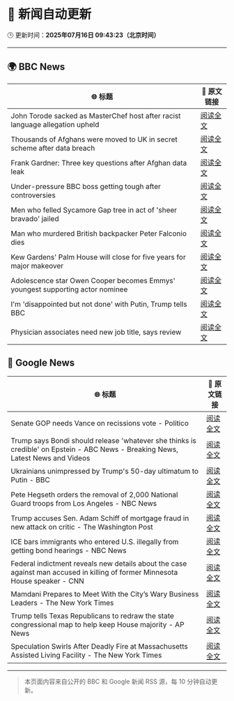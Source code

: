 # 🧠 新闻自动更新

🕒 更新时间：**2025年07月16日 09:43:23（北京时间）**

---

## 🌍 BBC News

| 🌐 标题 | 🔗 原文链接 |
|--------|-------------|
| John Torode sacked as MasterChef host after racist language allegation upheld | [阅读全文](https://www.bbc.com/news/articles/c8j1vzngdjpo) |
| Thousands of Afghans were moved to UK in secret scheme after data breach | [阅读全文](https://www.bbc.com/news/articles/cvg8zy78787o) |
| Frank Gardner: Three key questions after Afghan data leak | [阅读全文](https://www.bbc.com/news/articles/c9w12kdg5zko) |
| Under-pressure BBC boss getting tough after controversies | [阅读全文](https://www.bbc.com/news/articles/c20pyjggzzro) |
| Men who felled Sycamore Gap tree in act of 'sheer bravado' jailed | [阅读全文](https://www.bbc.com/news/articles/c93969ln7zwo) |
| Man who murdered British backpacker Peter Falconio dies | [阅读全文](https://www.bbc.com/news/articles/cjrlg4x8e78o) |
| Kew Gardens' Palm House will close for five years for major makeover | [阅读全文](https://www.bbc.com/news/articles/cpwq08rxxklo) |
| Adolescence star Owen Cooper becomes Emmys' youngest supporting actor nominee | [阅读全文](https://www.bbc.com/news/articles/cjelpe2y3plo) |
| I'm 'disappointed but not done' with Putin, Trump tells BBC | [阅读全文](https://www.bbc.com/news/articles/c1e02q12z32o) |
| Physician associates need new job title, says review | [阅读全文](https://www.bbc.com/news/articles/c70r7d7z0wro) |

## 📰 Google News

| 🌐 标题 | 🔗 原文链接 |
|--------|-------------|
| Senate GOP needs Vance on recissions vote - Politico | [阅读全文](https://news.google.com/rss/articles/CBMirAFBVV95cUxNUkpNUWhJXzFYaklsaVZuMUp4SnRvZlZXRkVYTWJnX3lWSFFVRVhFejlvYm1fUU5tTkVuR2hsU0lDUTRMazFBOEQ1clB6R2FHb0tJTi1PVUVqTGx0Ujc0UVVyV2dydngwRVl6Rm9fX0EyeUV4RVJWaWhBOU1SZmExQXljUkVXakhxemE3ZnM1eW9LTEI4T09LcUVnOG5MdWNnYTR4dTNDeTV3dWI4?oc=5) |
| Trump says Bondi should release 'whatever she thinks is credible' on Epstein - ABC News - Breaking News, Latest News and Videos | [阅读全文](https://news.google.com/rss/articles/CBMimgFBVV95cUxPbnZsQTloR1hndUdKY0lZQ182aHdSaDNYQVBNOE0zYnp5ZnJDdWZjeUtrbTdjeDNoQjJ1Q1JHejIteWpCX1JaZml2OXgySEFfOWZZbmlWZUFucmZCSXVHUnYzRk5LTzVtU3U2a0E2M3EyN3VoOVI3dUljMmw5MkhkRlZ4dEtDd0luendueExjR3g0Y2V4NUtfVnhB0gGfAUFVX3lxTE9uUHp2RTJGUlpkdTRON2hmbzNNWFVlNDdrVmF1S0ZwRTVBWlUtYWVaSHlUaVNFUUJwbXA0elBIbEZBVG52UWJzSlRIODZXbENVMHBwdWJ1Zm9hV0xRZ2NiNmRYWGhUelN2SnRVeTB5Ykx4SFlxV21obXo4blFRbW1RMUJ0NzNnM2J5Rzk1ektqVDV3eDZJaThicDJURmJobw?oc=5) |
| Ukrainians unimpressed by Trump's 50-day ultimatum to Putin - BBC | [阅读全文](https://news.google.com/rss/articles/CBMiWkFVX3lxTFBCbV9vM2p5RUdtNXB4RHkxY09IVlM2TFRZcjc2bFFXcE9FMk41cmRnYTA3SXB3YVJDa3R3cnItY1pzRm1OTklQTEY3ek43V2RjY3lDZmRRU0dXUdIBX0FVX3lxTE9WRkt5LUp4SUNNZnVvUTNzQnFUUzVTMjV5dHhZb2tOZ1BKZG9kTDhuRFk5YTYxV2sxTXd2VXdyeXRISlRDVVNSQ0tsVlpzb3VJa3dwRnN2T183R3A5QVo4?oc=5) |
| Pete Hegseth orders the removal of 2,000 National Guard troops from Los Angeles - NBC News | [阅读全文](https://news.google.com/rss/articles/CBMimgFBVV95cUxOWVR3ZWFwNVJvRElEeWlncVpERDNMOGxfanZVZGR5MVduaktXeFczbklqWmI5cmM4eTU5MmJwdjlodHB3M2FSOFpRcTl4TG9QRTIzeEVfM2p6bnEtUVdJY3hnRjBKLWJrODdLWW1oQ2hwVF9HX09mYlhwSEdsT2UxQWw5OUJUMDRORE83ZUF6NVpIekJwQWR3VUtB0gFWQVVfeXFMTi12QUtpMU9na0VQUEFjcUExX25pN0RUOHI4bWpHSW9kbjllemtoQzM3X1B4alJ2MDlGM01kaVIwNEdFTGJkZDd6cjVUMHYxM3ZFcDBBV0E?oc=5) |
| Trump accuses Sen. Adam Schiff of mortgage fraud in new attack on critic - The Washington Post | [阅读全文](https://news.google.com/rss/articles/CBMihgFBVV95cUxOdTFnM0ZsY1N3VUY0c2R5NEttWGNxbmgxM0tuOXY3bjd5ZC1fc09fVWF0TThELVQ2b2JreEVGbGVaQ1FQV3VRY0JtWHQtRHVWclAteU1KTWk2NGJ5eWx1TFFPWjdQSS1hSElSVmNuVU1sT1ZYYlVLSkVYaVhVaTgxZFVudnhlZw?oc=5) |
| ICE bars immigrants who entered U.S. illegally from getting bond hearings - NBC News | [阅读全文](https://news.google.com/rss/articles/CBMipAFBVV95cUxNMGhieHpFTWpuNkNmTFhVam93ME1TbE56WndYaVFJSFd1d05zeURUaHdaUzUyeFBLZGdNVUdwZXJiNXo2SzFkWWhzZGdzSnVFTkdxb2hhRnk5aVFBN1E3WGZseWg5X21mRGhGay1na2lGSW11ZTMzc1B0SDczRi0zaWRSeDhQeXVHUnBUTkNYZk5iZlNrWXpOODlTbFlYM2wzdDIyetIBVkFVX3lxTFB2V3k2OUNCWWdjeDRpTkpiMHlqdHIyYks3VUE5WG0ybW5RU2N5Y1h2cU8tZEdEZjdzT0JpeVdtZnVjU2FoQmRMeFl6bnE3RnFCXzg5Nm1n?oc=5) |
| Federal indictment reveals new details about the case against man accused in killing of former Minnesota House speaker - CNN | [阅读全文](https://news.google.com/rss/articles/CBMifEFVX3lxTE05T0diUGwxNzRUT3Nwa0JBaU1sTVFKNzhYZUxNNjAzY2FvNjFYcnpQM3dDeDBsekhmYlplNlRVUHZ3VXhiaFhMaWJmckFHaTdtRDFqQk1sdG4xdmxMTTA0bjh6OFd6Zml5SUxEWGt6Z0tOMEVsYjdrRkxXR1PSAYIBQVVfeXFMTVNuRGlXQlNaZVRPdjJ1d0dXRkp5ZGtpTy0zalRiRjRaM2dZX1hiUldHN3ZhNGtabkZtQU5TamtSOS1hUmFZU2JGZmEtMW9EMElVR1JCT2xFX3ZpUnoyZzZqSVY3SDhDcjU2Q3NiVjJOandBZ0VvVkhQS09TSmhkck1CZw?oc=5) |
| Mamdani Prepares to Meet With the City’s Wary Business Leaders - The New York Times | [阅读全文](https://news.google.com/rss/articles/CBMigwFBVV95cUxNYk1Bb21vdWREdDBKejZ5dHBMekhmUUtuZ1FMUVFSVUIxZlBMZW9wLU9NRTZJSGZxU2pkUXV5MWNmNFYxZFllRTdiZ25TVXZPd0xndzZDVjNITW1RRTE0eXRKQUMxWUJDRHZsUVRJZUZFR1FSZk43TlhkTl9TTlB5NTBwVQ?oc=5) |
| Trump tells Texas Republicans to redraw the state congressional map to help keep House majority - AP News | [阅读全文](https://news.google.com/rss/articles/CBMisgFBVV95cUxPZDhaU2NHX09JQlZTQjc4dC1PVXNMRnRkMDFJanZqVEctc2dabW91UFVfbEF3clJkZ1Y3QTRVQndXQUc2Nk1tZUN5TTF1bnFfY090UGV4eFQ2MTB6eDg2U2ZoNEF1Q3lXRGpEUnpSZUNQSFN4MjNQbE81R0h0VHh4WEtMTGRwcndNeEpxTkFlQmdNQnk5TWd3Wkl4M3JQSHlBSTB0ckN5VkxGVHRyazVXbHRB?oc=5) |
| Speculation Swirls After Deadly Fire at Massachusetts Assisted Living Facility - The New York Times | [阅读全文](https://news.google.com/rss/articles/CBMijwFBVV95cUxPQmxqaTRmM3hMTnFKUDg0aU1fTWJjdUMzUlBKUTFyNS02NFRaYmZoZWxBa0ZQeTZEaTBoYkFqQjBBV1ZKRWhNT3NydUgzRUYxQ05ONDN3akItYkI3TXFCS0gxWEpDaHRVRWM1TFI1T0NMT1RyMWc2TjZIaEVtak1YVVJoaDRnaHF0R1VoSFFWOA?oc=5) |

---
> 本页面内容来自公开的 BBC 和 Google 新闻 RSS 源，每 10 分钟自动更新。